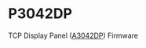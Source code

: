 # P3042DP
TCP Display Panel ([A3042DP](https://www.opensourceinstruments.com/Electronics/A3042/M3042.html)) Firmware
